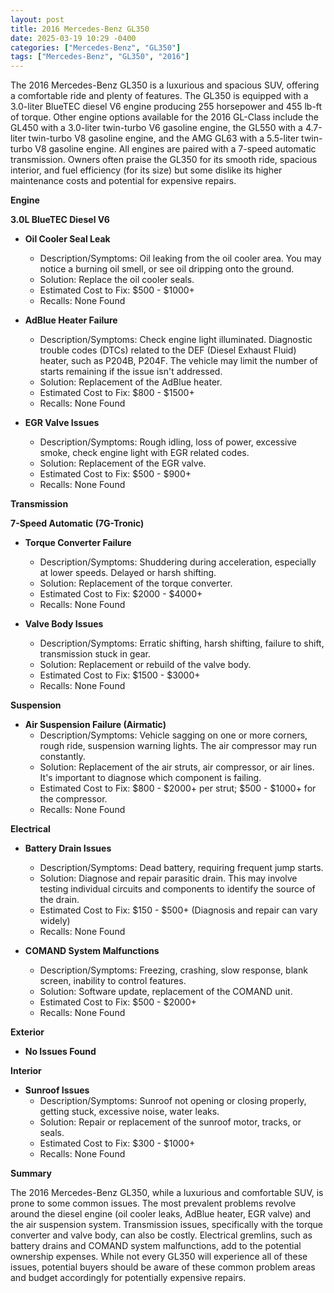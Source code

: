 ```yaml
---
layout: post
title: 2016 Mercedes-Benz GL350
date: 2025-03-19 10:29 -0400
categories: ["Mercedes-Benz", "GL350"]
tags: ["Mercedes-Benz", "GL350", "2016"]
---
```

The 2016 Mercedes-Benz GL350 is a luxurious and spacious SUV, offering a comfortable ride and plenty of features. The GL350 is equipped with a 3.0-liter BlueTEC diesel V6 engine producing 255 horsepower and 455 lb-ft of torque. Other engine options available for the 2016 GL-Class include the GL450 with a 3.0-liter twin-turbo V6 gasoline engine, the GL550 with a 4.7-liter twin-turbo V8 gasoline engine, and the AMG GL63 with a 5.5-liter twin-turbo V8 gasoline engine. All engines are paired with a 7-speed automatic transmission. Owners often praise the GL350 for its smooth ride, spacious interior, and fuel efficiency (for its size) but some dislike its higher maintenance costs and potential for expensive repairs.

**Engine**

**3.0L BlueTEC Diesel V6**

* **Oil Cooler Seal Leak**
    * Description/Symptoms: Oil leaking from the oil cooler area. You may notice a burning oil smell, or see oil dripping onto the ground.
    * Solution: Replace the oil cooler seals.
    * Estimated Cost to Fix: $500 - $1000+
    * Recalls: None Found

* **AdBlue Heater Failure**
    * Description/Symptoms: Check engine light illuminated. Diagnostic trouble codes (DTCs) related to the DEF (Diesel Exhaust Fluid) heater, such as P204B, P204F. The vehicle may limit the number of starts remaining if the issue isn't addressed.
    * Solution: Replacement of the AdBlue heater.
    * Estimated Cost to Fix: $800 - $1500+
    * Recalls: None Found

* **EGR Valve Issues**
    * Description/Symptoms: Rough idling, loss of power, excessive smoke, check engine light with EGR related codes.
    * Solution: Replacement of the EGR valve.
    * Estimated Cost to Fix: $500 - $900+
    * Recalls: None Found

**Transmission**

**7-Speed Automatic (7G-Tronic)**

* **Torque Converter Failure**
    * Description/Symptoms: Shuddering during acceleration, especially at lower speeds. Delayed or harsh shifting.
    * Solution: Replacement of the torque converter.
    * Estimated Cost to Fix: $2000 - $4000+
    * Recalls: None Found

* **Valve Body Issues**
    * Description/Symptoms: Erratic shifting, harsh shifting, failure to shift, transmission stuck in gear.
    * Solution: Replacement or rebuild of the valve body.
    * Estimated Cost to Fix: $1500 - $3000+
    * Recalls: None Found

**Suspension**

* **Air Suspension Failure (Airmatic)**
    * Description/Symptoms: Vehicle sagging on one or more corners, rough ride, suspension warning lights. The air compressor may run constantly.
    * Solution: Replacement of the air struts, air compressor, or air lines. It's important to diagnose which component is failing.
    * Estimated Cost to Fix: $800 - $2000+ per strut; $500 - $1000+ for the compressor.
    * Recalls: None Found

**Electrical**

* **Battery Drain Issues**
    * Description/Symptoms: Dead battery, requiring frequent jump starts.
    * Solution: Diagnose and repair parasitic drain. This may involve testing individual circuits and components to identify the source of the drain.
    * Estimated Cost to Fix: $150 - $500+ (Diagnosis and repair can vary widely)
    * Recalls: None Found

* **COMAND System Malfunctions**
    * Description/Symptoms: Freezing, crashing, slow response, blank screen, inability to control features.
    * Solution: Software update, replacement of the COMAND unit.
    * Estimated Cost to Fix: $500 - $2000+
    * Recalls: None Found

**Exterior**

* **No Issues Found**

**Interior**

* **Sunroof Issues**
    * Description/Symptoms: Sunroof not opening or closing properly, getting stuck, excessive noise, water leaks.
    * Solution: Repair or replacement of the sunroof motor, tracks, or seals.
    * Estimated Cost to Fix: $300 - $1000+
    * Recalls: None Found

**Summary**

The 2016 Mercedes-Benz GL350, while a luxurious and comfortable SUV, is prone to some common issues. The most prevalent problems revolve around the diesel engine (oil cooler leaks, AdBlue heater, EGR valve) and the air suspension system. Transmission issues, specifically with the torque converter and valve body, can also be costly. Electrical gremlins, such as battery drains and COMAND system malfunctions, add to the potential ownership expenses. While not every GL350 will experience all of these issues, potential buyers should be aware of these common problem areas and budget accordingly for potentially expensive repairs.

